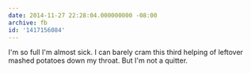 ```yaml
---
date: 2014-11-27 22:28:04.000000000 -08:00
archive: fb
id: '1417156084'
---
```


I'm so full I'm almost sick. I can barely cram this third helping of leftover mashed potatoes down my throat. But I'm not a quitter.
